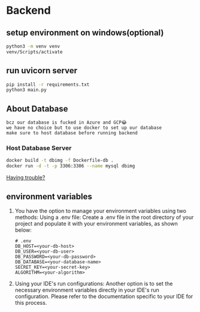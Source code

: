 # Backend

## setup environment on windows(optional)

```bash
python3 -m venv venv
venv/Scripts/activate
```

## run uvicorn server

```bash
pip install -r requirements.txt
python3 main.py
```
## About Database
```commandline
bcz our database is fucked in Azure and GCP😂
we have no choice but to use docker to set up our database
make sure to host database before running backend
```
### Host Database Server
```bash
docker build -t dbimg -f Dockerfile-db .
docker run -d -t -p 3306:3306 --name mysql dbimg
```
[Having trouble?](https://hackmd.io/uumppNC3QMuMYnxqi8PkIQ)

## environment variables

1. You have the option to manage your environment variables using two methods:
   Using a .env file: Create a .env file in the root directory of your project and populate it with your environment
   variables, as shown below:
    ```text
    # .env
    DB_HOST=<your-db-host>
    DB_USER=<your-db-user>
    DB_PASSWORD=<your-db-password>
    DB_DATABASE=<your-database-name>
    SECRET_KEY=<your-secret-key>
    ALGORITHM=<your-algorithm>
    ```
2. Using your IDE's run configurations: Another option is to set the necessary environment variables directly in your
   IDE's run configuration. Please refer to the documentation specific to your IDE for this process.
